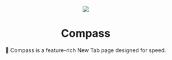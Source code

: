 <p align="center">
  <img src="https://twemoji.maxcdn.com/v/13.0.1/svg/1f9ed.svg"/>
</p>

<h1 align="center">
  Compass
</h1>

<p align="center">
🧭 Compass is a feature-rich New Tab page designed for speed.
</p>
